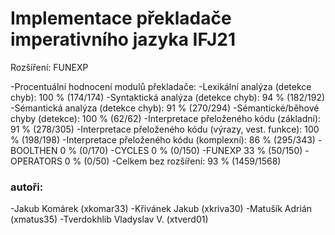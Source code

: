 # Implementace překladače imperativního jazyka IFJ21
Rozšíření: FUNEXP

-Procentuální hodnocení modulů překladače:
-Lexikální analýza (detekce chyb): 100 % (174/174)
-Syntaktická analýza (detekce chyb): 94 % (182/192)
-Sémantická analýza (detekce chyb): 91 % (270/294)
-Sémantické/běhové chyby (detekce): 100 % (62/62)
-Interpretace přeloženého kódu (základní): 91 % (278/305)
-Interpretace přeloženého kódu (výrazy, vest. funkce): 100 % (198/198)
-Interpretace přeloženého kódu (komplexní): 86 % (295/343)
-BOOLTHEN 0 % (0/170)
-CYCLES 0 % (0/150)
-FUNEXP 33 % (50/150)
-OPERATORS 0 % (0/50)
-Celkem bez rozšíření: 93 % (1459/1568)



### autoři:
-Jakub Komárek (xkomar33) 
-Křivánek Jakub (xkriva30) 
-Matušík Adrián (xmatus35) 
-Tverdokhlib Vladyslav V. (xtverd01) 

 
